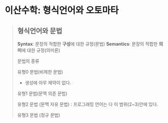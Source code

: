 # 이산수학: 형식언어와 오토마타

> ## 형식언어와 문법
>
> **Syntax**: 문장의 적합한 **구성**에 대한 규정(문법)
> **Semantics**: 문장의 적합한 **의미**에 대한 규정(의미론)
>
> 문법의 종류
>
> 유형0 문법(비제한 문법)
>
> - 생성에 아무 제약이 없다.
>
> 유형1 문법(문맥 의존 문법)
>
> 유형2 문법 (문맥 자유 문법) : 프로그래밍 언어는 다 이 범위(2~3)안에 있다.
>
> 유형3 문법 (정규 문법)
